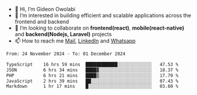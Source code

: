 - 👋 Hi, I’m Gideon Owolabi
- 👀 I’m interested in building efficient and scalable applications across the frontend and backend
- 💞️ I’m looking to collaborate on <b>frontend(react)</b>, <b>mobile(react-native)</b> and <b>backend(Nodejs, Laravel)</b> projects
- 📫 How to reach me <a href="mailto:gideoniyin2021@gmail.com">Mail</a>, <a href="https://www.linkedin.com/in/gideon-owolabi-9b667a232/">LinkedIn</a> and <a href="https://wa.me/2348055377085">Whatsapp</a>

<!---
gude1/gude1 is a ✨ special ✨ repository because its `README.md` (this file) appears on your GitHub profile.
You can click the Preview link to take a look at your changes.
--->

<!--START_SECTION:waka-->

```txt
From: 24 November 2024 - To: 01 December 2024

TypeScript    16 hrs 59 mins  ████████████░░░░░░░░░░░░░   47.53 %
JSON          6 hrs 34 mins   ████▓░░░░░░░░░░░░░░░░░░░░   18.37 %
PHP           6 hrs 21 mins   ████▒░░░░░░░░░░░░░░░░░░░░   17.79 %
JavaScript    2 hrs 39 mins   ██░░░░░░░░░░░░░░░░░░░░░░░   07.43 %
Markdown      1 hr 17 mins    █░░░░░░░░░░░░░░░░░░░░░░░░   03.60 %
```

<!--END_SECTION:waka-->
